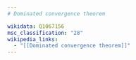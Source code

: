 ```yaml
---
# Dominated convergence theorem

wikidata: Q1067156
msc_classification: "28"
wikipedia_links:
  - "[[Dominated convergence theorem]]"
---
```

